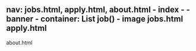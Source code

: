 nav: jobs.html, apply.html, about.html -
index 
	- 
	- banner
		- container: List job()
		- image
jobs.html
apply.html
-
about.html